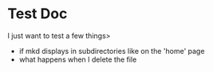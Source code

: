 # Test Doc

I just want to test a few things>

* if mkd displays in subdirectories like on the 'home' page
* what happens when I delete the file
